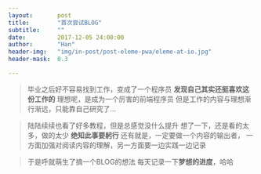 ```yaml
---
layout:       post
title:        "首次尝试BLOG"
subtitle:     ""
date:         2017-12-05 24:00:00
author:       "Han"
header-img:   "img/in-post/post-eleme-pwa/eleme-at-io.jpg"
header-mask:  0.3

---
```


>毕业之后好不容易找到工作，变成了一个程序员
**发现自己其实还挺喜欢这份工作的**
>理想呢，是成为一个厉害的前端程序员
>但是工作的内容与理想渐行渐远，只能靠自己研究了...
><br/>

>陆陆续续也看了好多教程，但是总感觉没什么提升
>想了一下，还是看的太多，做的太少
**绝知此事要躬行**
>还有就是，一定要做一个内容的输出者，
>一方面加强对阅读内容的理解，另一方面要一边实践一边记录
><br/>

>于是呼就萌生了搞一个BLOG的想法
>每天记录一下**梦想的进度**，哈哈
